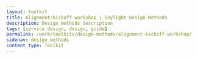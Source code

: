 ```yaml
---
layout: toolkit
title: Alignment/kickoff workshop | Skylight Design Methods
description: Design methods description
tags: [service design, design, guide]
permalink: /work/toolkits/design-methods/alignment-kickoff-workshop/
sidenav: design_methods
content_type: Toolkit
---
```


